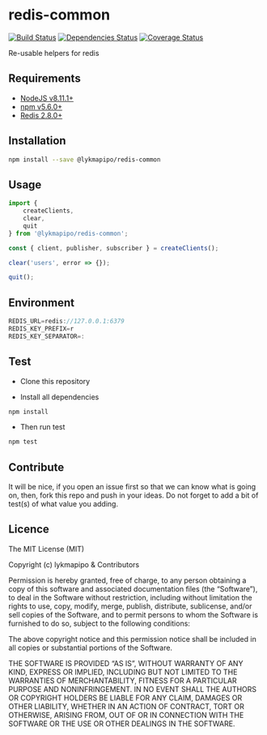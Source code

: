 # redis-common

[![Build Status](https://travis-ci.org/lykmapipo/redis-common.svg?branch=master)](https://travis-ci.org/lykmapipo/redis-common)
[![Dependencies Status](https://david-dm.org/lykmapipo/redis-common.svg?style=flat-square)](https://david-dm.org/lykmapipo/redis-common)
[![Coverage Status](https://coveralls.io/repos/github/lykmapipo/redis-common/badge.svg?branch=master)](https://coveralls.io/github/lykmapipo/redis-common?branch=master)

Re-usable helpers for redis

## Requirements

- [NodeJS v8.11.1+](https://nodejs.org)
- [npm v5.6.0+](https://www.npmjs.com/)
- [Redis 2.8.0+](http://redis.io/)

## Installation

```sh
npm install --save @lykmapipo/redis-common
```

## Usage

```js
import {
    createClients,
    clear,
    quit
} from '@lykmapipo/redis-common';

const { client, publisher, subscriber } = createClients();

clear('users', error => {});

quit();
```

## Environment
```js
REDIS_URL=redis://127.0.0.1:6379
REDIS_KEY_PREFIX=r
REDIS_KEY_SEPARATOR=:
```

## Test

- Clone this repository

- Install all dependencies

```sh
npm install
```

- Then run test

```sh
npm test
```

## Contribute

It will be nice, if you open an issue first so that we can know what is going on, then, fork this repo and push in your ideas. Do not forget to add a bit of test(s) of what value you adding.

## Licence

The MIT License (MIT)

Copyright (c) lykmapipo & Contributors

Permission is hereby granted, free of charge, to any person obtaining a copy of this software and associated documentation files (the “Software”), to deal in the Software without restriction, including without limitation the rights to use, copy, modify, merge, publish, distribute, sublicense, and/or sell copies of the Software, and to permit persons to whom the Software is furnished to do so, subject to the following conditions:

The above copyright notice and this permission notice shall be included in all copies or substantial portions of the Software.

THE SOFTWARE IS PROVIDED “AS IS”, WITHOUT WARRANTY OF ANY KIND, EXPRESS OR IMPLIED, INCLUDING BUT NOT LIMITED TO THE WARRANTIES OF MERCHANTABILITY, FITNESS FOR A PARTICULAR PURPOSE AND NONINFRINGEMENT. IN NO EVENT SHALL THE AUTHORS OR COPYRIGHT HOLDERS BE LIABLE FOR ANY CLAIM, DAMAGES OR OTHER LIABILITY, WHETHER IN AN ACTION OF CONTRACT, TORT OR OTHERWISE, ARISING FROM, OUT OF OR IN CONNECTION WITH THE SOFTWARE OR THE USE OR OTHER DEALINGS IN THE SOFTWARE.
